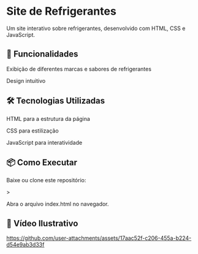 <h1>Site de Refrigerantes</h1>

<p>Um site interativo sobre refrigerantes, desenvolvido com HTML, CSS e JavaScript.</p>

<h2>🚀 Funcionalidades</h2>

<p>Exibição de diferentes marcas e sabores de refrigerantes</p>

<p>Design intuitivo</p>

<h2>🛠 Tecnologias Utilizadas</h2>

<p>HTML para a estrutura da página</p>

<p>CSS para estilização</p>

<p>JavaScript para interatividade</p>

<h2>📦 Como Executar</h2>

<p>Baixe ou clone este repositório:</p>>

<p>Abra o arquivo index.html no navegador.</p>

<h2>🎨 Vídeo Ilustrativo</h2>




https://github.com/user-attachments/assets/17aac52f-c206-455a-b224-d54e9ab3d33f

